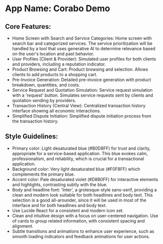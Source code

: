 # **App Name**: Corabo Demo

## Core Features:

- Home Screen with Search and Service Categories: Home screen with search bar and categorized services.  The service prioritization will be handled by a tool that uses generative AI to determine relevance based on the user's location and past behavior.
- User Profiles (Client & Provider): Simulated user profiles for both clients and providers, including a reputation indicator.
- Product Browsing and Cart: Product browsing and selection.  Allows clients to add products to a shopping cart.
- Pre-Invoice Generation: Detailed pre-invoice generation with product breakdown, quantities, and costs.
- Service Request and Quotation Simulation: Service request simulation with a 'request' button. Simulates service requests sent by clients and quotation sending by providers.
- Transaction History (Central View): Centralized transaction history interface showing all economic interactions.
- Simplified Dispute Initiation: Simplified dispute initiation process from the transaction history.

## Style Guidelines:

- Primary color: Light desaturated blue (#B0D8FF) for trust and clarity, appropriate for a service-based application. This blue evokes calm, professionalism, and reliability, which is crucial for a transactional application.
- Background color: Very light desaturated blue (#F0F8FF) which complements the primary blue.
- Accent color: Pale desaturated violet (#D8B0FF) for interactive elements and highlights, contrasting subtly with the blue.
- Body and headline font: 'Inter', a grotesque-style sans-serif, providing a clean and modern look suitable for both headlines and body text.  This selection is a good all-arounder, since it will be used in most of the interface and for both headlines and body text.
- Use Lucide React for a consistent and modern icon set.
- Clean and intuitive design with a focus on user-centered navigation. Use of cards to group related information, with consistent spacing and alignment.
- Subtle transitions and animations to enhance user experience, such as smooth loading indicators and feedback animations for user actions.
